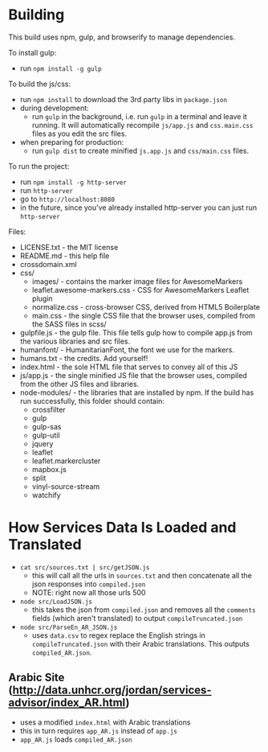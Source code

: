 # Building

This build uses npm, gulp, and browserify to manage dependencies.

To install gulp:

- run `npm install -g gulp`

To build the js/css:

- run `npm install` to download the 3rd party libs in `package.json`
- during development:
    - run `gulp` in the background, i.e. run `gulp` in a terminal and leave it running. It will automatically recompile
      `js/app.js` and `css.main.css` files as you edit the src files.
- when preparing for production:
    - run `gulp dist` to create minified `js.app.js` and `css/main.css` files.

To run the project:
- run `npm install -g http-server`
- run `http-server`
- go to `http://localhost:8080`
- in the future, since you've already installed http-server you can just run `http-server`

Files:

- LICENSE.txt - the MIT license
- README.md - this help file
- crossdomain.xml
- css/
  - images/ - contains the marker image files for AwesomeMarkers
  - leaflet.awesome-markers.css - CSS for AwesomeMarkers Leaflet plugin
  - normalize.css - cross-browser CSS, derived from HTML5 Boilerplate
  - main.css - the single CSS file that the browser uses, compiled from the SASS files in scss/
- gulpfile.js - the gulp file.  This file tells gulp how to compile app.js from the various libraries and src files.
- humanfont/ - HumanitarianFont, the font we use for the markers.
- humans.txt - the credits.  Add yourself!
- index.html - the sole HTML file that serves to convey all of this JS
- js/app.js - the single minified JS file that the browser uses, compiled from the other JS files and libraries.
- node-modules/ - the libraries that are installed by npm.  If the build has run successfully, this folder should contain:
   - crossfilter
   - gulp
   - gulp-sas
   - gulp-util
   - jquery
   - leaflet
   - leaflet.markercluster
   - mapbox.js
   - split
   - vinyl-source-stream
   - watchify

# How Services Data Is Loaded and Translated

- `cat src/sources.txt | src/getJSON.js`
  - this will call all the urls in `sources.txt` and then concatenate all the json responses into `compiled.json`
  - NOTE: right now all those urls 500
- `node src/LoadJSON.js`
  - this takes the json from `compiled.json` and removes all the `comments` fields (which aren't translated) to output `compileTruncated.json`
- `node src/ParseEn_AR_JSON.js`
  - uses `data.csv` to regex replace the English strings in `compileTruncated.json` with their Arabic translations. This outputs `compiled_AR.json`.

## Arabic Site (http://data.unhcr.org/jordan/services-advisor/index_AR.html)

- uses a modified `index.html` with Arabic translations
- this in turn requires `app_AR.js` instead of `app.js`
- `app_AR.js` loads `compiled_AR.json`
